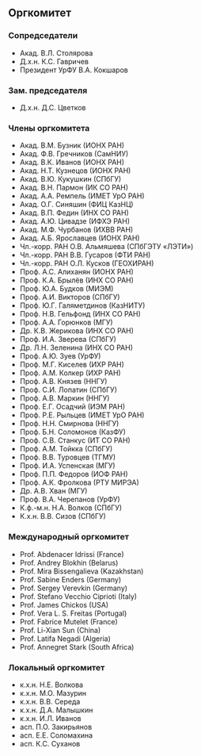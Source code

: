 ## Оргкомитет

### Сопредседатели

- Акад. В.Л. Столярова
- Д.х.н. К.С. Гавричев
- Президент УрФУ В.А. Кокшаров

### Зам. председателя

- Д.х.н. Д.С. Цветков

### Члены оргкомитета

- Акад. В.М. Бузник (ИОНХ РАН)
- Акад. Ф.В. Гречников (СамНИУ)
- Акад. В.К. Иванов (ИОНХ РАН)
- Акад. Н.Т. Кузнецов (ИОНХ РАН)
- Акад. В.Ю. Кукушкин (СПбГУ)
- Акад. В.Н. Пармон (ИК СО РАН)
- Акад. А.А. Ремпель (ИМЕТ УрО РАН)
- Акад. О.Г. Синяшин (ФИЦ КазНЦ)
- Акад. В.П. Федин (ИНХ СО РАН)
- Акад. А.Ю. Цивадзе (ИФХЭ РАН)
- Акад. М.Ф. Чурбанов (ИХВВ РАН)
- Акад. А.Б. Ярославцев (ИОНХ РАН)
- Чл.-корр. РАН О.В. Альмяшева (СПбГЭТУ «ЛЭТИ»)
- Чл.-корр. РАН В.В. Гусаров (ФТИ РАН)
- Чл.-корр. РАН О.Л. Кусков (ГЕОХИРАН)
- Проф. А.С. Алиханян (ИОНХ РАН)
- Проф. К.А. Брылёв (ИНХ СО РАН)
- Проф. Ю.А. Будков (МИЭМ)
- Проф. А.И. Викторов (СПбГУ)
- Проф. Ю.Г. Галяметдинов (КазНИТУ)
- Проф. Н.В. Гельфонд (ИНХ СО РАН)
- Проф. А.А. Горюнков (МГУ)
- Др. К.В. Жерикова (ИНХ СО РАН)
- Проф. И.А. Зверева (СПбГУ)
- Др. Л.Н. Зеленина (ИНХ СО РАН)
- Проф. А.Ю. Зуев (УрФУ)
- Проф. М.Г. Киселев (ИХР РАН)
- Проф. А.М. Колкер (ИХР РАН)
- Проф. А.В. Князев (ННГУ)
- Проф. С.И. Лопатин (СПбГУ)
- Проф. А.В. Маркин (ННГУ)
- Проф. Е.Г. Осадчий (ИЭМ РАН)
- Проф. Р.Е. Рыльцев (ИМЕТ УрО РАН)
- Проф. Н.Н. Смирнова (ННГУ)
- Проф. Б.Н. Соломонов (КазФУ)
- Проф. С.В. Станкус (ИТ СО РАН)
- Проф. А.М. Тойкка (СПбГУ)
- Проф. В.В. Туровцев (ТГМУ)
- Проф. И.А. Успенская (МГУ)
- Проф. П.П. Федоров (ИОФ РАН)
- Проф. А.К. Фролкова (РТУ МИРЭА)
- Др. А.В. Хван (МГУ)
- Проф. В.А. Черепанов (УрФУ)
- К.ф.-м.н. Н.А. Волков (СПбГУ)
- К.х.н. В.В. Сизов (СПбГУ)

### Международный оргкомитет

- Prof. Abdenacer Idrissi (France)
- Prof. Andrey Blokhin (Belarus)
- Prof. Mira Bissengalieva (Kazakhstan)
- Prof. Sabine Enders (Germany) 
- Prof. Sergey Verevkin (Germany) 
- Prof. Stefano Vecchio Ciprioti (Italy)
- Prof. James Chickos (USA)
- Prof. Vera L. S. Freitas (Portugal)
- Prof. Fabrice Mutelet (France)
- Prof. Li-Xian Sun (China)
- Prof. Latifa Negadi (Algeria)
- Prof. Annegret Stark (South Africa)

### Локальный оргкомитет

- к.х.н. Н.Е. Волкова
- к.х.н. М.О. Мазурин
- к.х.н. В.В. Середа
- к.х.н. Д.А. Малышкин
- к.х.н. И.Л. Иванов
- асп. П.О. Закирьянов
- асп. Е.Е. Соломахина
- асп. К.С. Суханов
